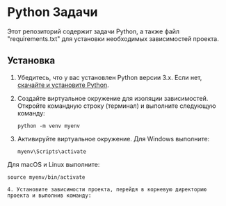 # Python Задачи

Этот репозиторий содержит задачи Python, а также файл "requirements.txt" для установки необходимых зависимостей проекта.

## Установка

1. Убедитесь, что у вас установлен Python версии 3.x. Если нет, [скачайте и установите Python](https://www.python.org/downloads/).

2. Создайте виртуальное окружение для изоляции зависимостей. Откройте командную строку (терминал) и выполните следующую команду:

   ```shell
   python -m venv myenv

3. Активируйте виртуальное окружение. Для Windows выполните:

   ```shell
   myenv\Scripts\activate

Для macOS и Linux выполните:

   ```shell
   source myenv/bin/activate
   
4. Установите зависимости проекта, перейдя в корневую директорию проекта и выполнив команду:

